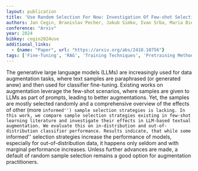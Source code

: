 ```yaml
---
layout: publication
title: 'Use Random Selection For Now: Investigation Of Few-shot Selection Strategies In Llm-based Text Augmentation For Classification'
authors: Jan Cegin, Branislav Pecher, Jakub Simko, Ivan Srba, Maria Bielikova, Peter Brusilovsky
conference: "Arxiv"
year: 2024
bibkey: cegin2024use
additional_links:
  - {name: "Paper", url: "https://arxiv.org/abs/2410.10756"}
tags: ['Fine-Tuning', 'RAG', 'Training Techniques', 'Pretraining Methods', 'Few-Shot', 'Prompting']
---
```

The generative large language models (LLMs) are increasingly used for data
augmentation tasks, where text samples are paraphrased (or generated anew) and
then used for classifier fine-tuning. Existing works on augmentation leverage
the few-shot scenarios, where samples are given to LLMs as part of prompts,
leading to better augmentations. Yet, the samples are mostly selected randomly
and a comprehensive overview of the effects of other (more ``informed'') sample
selection strategies is lacking. In this work, we compare sample selection
strategies existing in few-shot learning literature and investigate their
effects in LLM-based textual augmentation. We evaluate this on in-distribution
and out-of-distribution classifier performance. Results indicate, that while
some ``informed'' selection strategies increase the performance of models,
especially for out-of-distribution data, it happens only seldom and with
marginal performance increases. Unless further advances are made, a default of
random sample selection remains a good option for augmentation practitioners.
